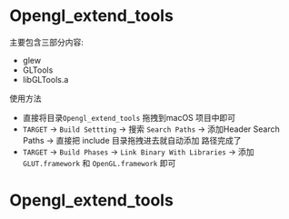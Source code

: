# Opengl_extend_tools

主要包含三部分内容:
- glew
- GLTools
- libGLTools.a


使用方法
- 直接将目录`Opengl_extend_tools` 拖拽到macOS 项目中即可
- `TARGET` -> `Build Settting` -> 搜索 `Search Paths`  -> 添加Header Search Paths -> 直接把 include 目录拖拽进去就自动添加 路径完成了
- `TARGET` -> `Build Phases` -> `Link Binary With Libraries` -> 添加`GLUT.framework` 和 `OpenGL.framework` 即可


# Opengl_extend_tools
